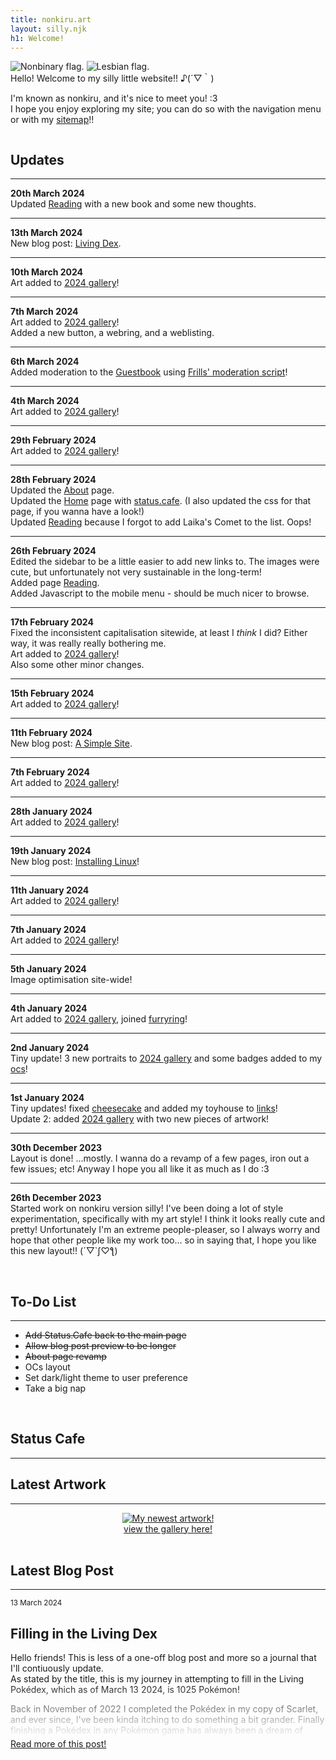 ```yaml
---
title: nonkiru.art
layout: silly.njk
h1: Welcome!
---
```

<div class="flex">

<div id="home-mobilefix">

<img src="/assets/website/nonbinary.png" alt="Nonbinary flag."> <img src="/assets/website/lesbian.png" alt="Lesbian flag.">
<br>
Hello! Welcome to my silly little website!! ♪(´▽｀)

I'm known as nonkiru, and it's nice to meet you! :3
<br>I hope you enjoy exploring my site; you can do so with the navigation menu or with my [sitemap](/sitemap/)!!

<img src="/assets/website/divider.png" alt=""><img src="/assets/website/divider.png" alt=""><img src="/assets/website/divider.png" alt="">

<div class="minibox">

## Updates
---

**20th March 2024**
<br>
Updated [Reading](/reading/) with a new book and some new thoughts.

---

**13th March 2024**
<br>
New blog post: [Living Dex](/blog/living_dex/).

---

**10th March 2024**
<br>
Art added to [2024 gallery](/art/2024/)!

---

**7th March 2024**
<br>
Art added to [2024 gallery](/art/2024/)!
<br>Added a new button, a webring, and a weblisting.

---

**6th March 2024**
<br>
Added moderation to the [Guestbook](/guestbook/) using [Frills' moderation script](https://frills.dev/blog/231023-add-moderation-to-comment-widget/)!

---

**4th March 2024**
<br>
Art added to [2024 gallery](/art/2024/)!

---


**29th February 2024**
<br>
Art added to [2024 gallery](/art/2024/)!

---

**28th February 2024**
<br>
Updated the [About](/about/) page.
<br>Updated the [Home](/) page with [status.cafe](https://status.cafe/users/nonkiru). (I also updated the css for that page, if you wanna have a look!)
<br>Updated [Reading](/reading/) because I forgot to add Laika's Comet to the list. Oops!

---

**26th February 2024**
<br>
Edited the sidebar to be a little easier to add new links to. The images were cute, but unfortunately not very sustainable in the long-term!
<br>Added page [Reading](/reading/).
<br>Added Javascript to the mobile menu - should be much nicer to browse.

---

**17th February 2024**
<br>
Fixed the inconsistent capitalisation sitewide, at least I *think* I did? Either way, it was really really bothering me.
<br>Art added to [2024 gallery](/art/2024/)!
<br>Also some other minor changes.

---

**15th February 2024**
<br>
Art added to [2024 gallery](/art/2024/)!

---

**11th February 2024**
<br>
New blog post: [A Simple Site](/blog/a_simple_site/).

---

**7th February 2024**
<br>
Art added to [2024 gallery](/art/2024/)!

---

**28th January 2024**
<br>
Art added to [2024 gallery](/art/2024/)!

---

**19th January 2024**
<br>
New blog post: [Installing Linux](/blog/installing_linux)!

---


**11th January 2024**
<br>
Art added to [2024 gallery](/art/2024/)!

---

**7th January 2024**
<br>
Art added to [2024 gallery](/art/2024/)!

---

**5th January 2024**
<br>
Image optimisation site-wide!

---

**4th January 2024**
<br>
Art added to [2024 gallery](/art/2024/), joined [furryring](https://furryring.neocities.org/)!

---

**2nd January 2024**
<br>
Tiny update! 3 new portraits to [2024 gallery](/art/2024/) and some badges added to my [ocs](/ocs/)!

---

**1st January 2024**
<br>
Tiny updates! fixed [cheesecake](/layouts/cheesecake) and added my toyhouse to [links](/links/)!
<br>Update 2: added [2024 gallery](/art/2024/) with two new pieces of artwork!

---

**30th December 2023**
<br>
Layout is done! ...mostly. I wanna do a revamp of a few pages, iron out a few issues; etc! Anyway I hope you all like it as much as I do :3

---

**26th December 2023**
<br>
Started work on nonkiru version silly! I've been doing a lot of style experimentation, specifically with my art style! I think it looks really cute and pretty! Unfortunately I'm an extreme people-pleaser, so I always worry and hope that other people like my work too... so in saying that, I hope you like this new layout!! (´▽`ʃ♡ƪ)

</div>

<br>

<div class="minibox">

## To-Do List
---
- ~~Add Status.Cafe back to the main page~~
- ~~Allow blog post preview to be longer~~
- ~~About page revamp~~
- OCs layout
- Set dark/light theme to user preference
- Take a big nap


</div>

<br>

<div class="minibox">

## Status Cafe
---
<div id="statuscafe"><div id="statuscafe-username"></div><div id="statuscafe-content"></div></div><script src="https://status.cafe/current-status.js?name=nonkiru" defer></script>


</div>

</div>

<div id="home-mobilefix">

## Latest Artwork
---
<div style="text-align: center;">
<a href="/art/" class="imgbutton_small"><img src="/assets/artwork/2024/miku_day.webp" class="imgborder" alt="My newest artwork!" style="max-width: 75%; max-height: 300px;">
<br><a href="/art/">view the gallery here!</a>
</div>

<br>

## Latest Blog Post
---
<div style="height: 14rem; -webkit-mask-image: linear-gradient(180deg, #000 60%, transparent);">

<small>13 March 2024</small>

## Filling in the Living Dex

Hello friends! This is less of a one-off blog post and more so a journal that I'll contiuously update.
<br>As stated by the title, this is my journey in attempting to fill in the Living Pokédex, which as of March 13 2024, is 1025 Pokémon!

Back in November of 2022 I completed the Pokédex in my copy of Scarlet, and ever since, I've been kinda itching to do something a bit grander. Finally finishing a Pokédex in any Pokémon game has always been a dream of mine, and this is just one step further!

I'll be doing this by using various games I own and making a full collection in Pokémon Home!

I have a few rules - or guidelines - for this challenge!

- No hacking, the Pokémon must be legal
- Trading is allowed, including the GTS
- Only games I own
- I want a copy of each Pokémon in the box, not just the Pokédex entry


</div>
<a href="/blog/living_dex/">Read more of this post!</a>
</div>

</div>

